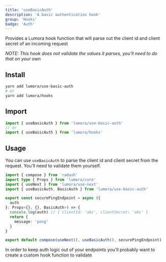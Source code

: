 ```yaml
---
title: 'useBasicAuth'
description: 'A basic authentication hook'
group: 'Hooks'
badge: 'Auth'
---
```


Provides a Lumora hook function that will parse out the client id and client secret of an incoming request

_NOTE: This hook does not validate the values it parses, you'll need to do that on your own_

## Install

```sh
yarn add lumora/use-basic-auth
# or
yarn add lumora/hooks
```

## Import

```ts
import { useBasicAuth } from 'lumora/use-basic-auth'
// or
import { useBasicAuth } from 'lumora/hooks'
```

## Usage

You can use `useBasicAuth` to parse the client id and client secret from the request. You'll need to validate them yourself.

```ts
import { compose } from 'radash'
import type { Props } from 'lumora/core'
import { useNext } from 'lumora/use-next'
import { useBasicAuth, BasicAuth } from 'lumora/use-basic-auth'

export const securePingEndpoint = async ({
  auth
}: Props<{}, {}, BasicAuth>) => {
  console.log(auth) // { clientId: 'abc', clientSecret: 'abc' }
  return {
    message: 'pong'
  }
}

export default compose(useNext(), useBasicAuth(), securePingEndpoint)
```

In order to keep auth logic out of your endpoints you'll probably want to create a custom hook function to validate
